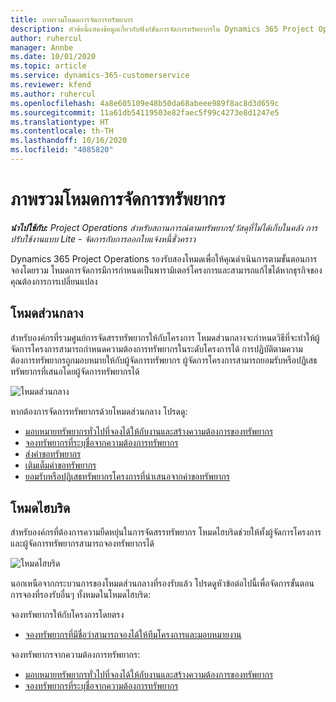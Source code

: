 ```yaml
---
title: ภาพรวมโหมดการจัดการทรัพยากร
description: หัวข้อนี้แสดงข้อมูลเกี่ยวกับฟังก์ชันการจัดการทรัพยากรใน Dynamics 365 Project Operations
author: ruhercul
manager: Annbe
ms.date: 10/01/2020
ms.topic: article
ms.service: dynamics-365-customerservice
ms.reviewer: kfend
ms.author: ruhercul
ms.openlocfilehash: 4a8e605109e48b50da68abeee989f8ac8d3d659c
ms.sourcegitcommit: 11a61db54119503e82faec5f99c4273e8d1247e5
ms.translationtype: HT
ms.contentlocale: th-TH
ms.lasthandoff: 10/16/2020
ms.locfileid: "4085820"
---
```

# <a name="resource-management-modes-overview"></a>ภาพรวมโหมดการจัดการทรัพยากร

_**นำไปใช้กับ:** Project Operations สำหรับสถานการณ์ตามทรัพยากร/วัสดุที่ไม่ได้เก็บในคลัง การปรับใช้งานแบบ Lite - จัดการกับการออกใบแจ้งหนี้ชั่วคราว_


Dynamics 365 Project Operations รองรับสองโหมดเพื่อให้คุณดำเนินการตามขั้นตอนการจองโดยรวม โหมดการจัดการมีการกำหนดเป็นพารามิเตอร์โครงการและสามารถแก้ไขได้หากธุรกิจของคุณต้องการการเปลี่ยนแปลง    

## <a name="central-mode"></a>โหมดส่วนกลาง
สำหรับองค์กรที่รวมศูนย์การจัดสรรทรัพยากรให้กับโครงการ โหมดส่วนกลางจะกำหนดวิธีที่จะทำให้ผู้จัดการโครงการสามารถกำหนดความต้องการทรัพยากรในระดับโครงการได้ การปฏิบัติตามความต้องการทรัพยากรถูกมอบหมายให้กับผู้จัดการทรัพยากร ผู้จัดการโครงการสามารถยอมรับหรือปฏิเสธทรัพยากรที่เสนอโดยผู้จัดการทรัพยากรได้

![โหมดส่วนกลาง](./media/resource-management-central.png)

หากต้องการจัดการทรัพยากรด้วยโหมดส่วนกลาง โปรดดู:

- [มอบหมายทรัพยากรทั่วไปที่จองได้ให้กับงานและสร้างความต้องการของทรัพยากร](https://docs.microsoft.com/dynamics365/project-service/assign-generic-bookable-resource)
- [จองทรัพยากรที่ระบุชื่อจากความต้องการทรัพยากร](https://docs.microsoft.com/dynamics365/project-service/book-named-resource)
- [ส่งคำขอทรัพยากร](https://docs.microsoft.com/dynamics365/project-service/submit-resource-request)
- [เติมเต็มคำขอทรัพยากร](https://docs.microsoft.com/dynamics365/project-service/resource-management-fulfill-requests)
- [ยอมรับหรือปฏิเสธทรัพยากรโครงการที่นำเสนอจากคำขอทรัพยากร](https://docs.microsoft.com/dynamics365/project-service/accept-reject-proposed-resource)

## <a name="hybrid-mode"></a>โหมดไฮบริด
สำหรับองค์กรที่ต้องการความยืดหยุ่นในการจัดสรรทรัพยากร โหมดไฮบริดช่วยให้ทั้งผู้จัดการโครงการและผู้จัดการทรัพยากรสามารถจองทรัพยากรได้

![โหมดไฮบริด](./media/resource-management-hybrid.png)

นอกเหนือจากกระบวนการของโหมดส่วนกลางที่รองรับแล้ว โปรดดูหัวข้อต่อไปนี้เพื่อจัดการขั้นตอนการจองที่รองรับอื่นๆ ทั้งหมดในโหมดไฮบริด:

จองทรัพยากรให้กับโครงการโดยตรง
- [จองทรัพยากรที่มีชื่อว่าสามารถจองได้ให้ทีมโครงการและมอบหมายงาน](https://docs.microsoft.com/dynamics365/project-service/assign-named-bookable-resource)

จองทรัพยากรจากความต้องการทรัพยากร:
- [มอบหมายทรัพยากรทั่วไปที่จองได้ให้กับงานและสร้างความต้องการของทรัพยากร](https://docs.microsoft.com/dynamics365/project-service/assign-generic-bookable-resource)
- [จองทรัพยากรที่ระบุชื่อจากความต้องการทรัพยากร](https://docs.microsoft.com/dynamics365/project-service/book-named-resource)
